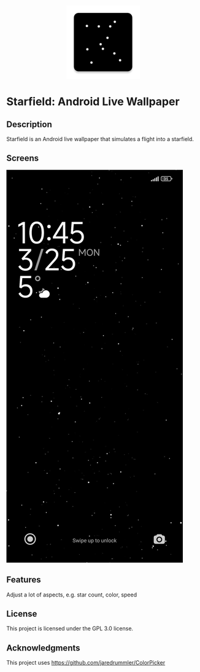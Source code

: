 
<br/>
<p align="center">
    <a href="https://ffalt.github.io" target="_blank">
        <img  src="./fastlane/metadata/android/en-US/images/icon.png" alt="Starfield logo">
    </a>
</p>

# Starfield: Android Live Wallpaper

## Description
Starfield is an Android live wallpaper that simulates a flight into a starfield.

## Screens
![Lock Screen](./fastlane/metadata/android/en-US/images/phoneScreenshots/1_lock_screen.jpg)

## Features
Adjust a lot of aspects, e.g. star count, color, speed

## License
This project is licensed under the GPL 3.0 license.

## Acknowledgments
This project uses https://github.com/jaredrummler/ColorPicker
